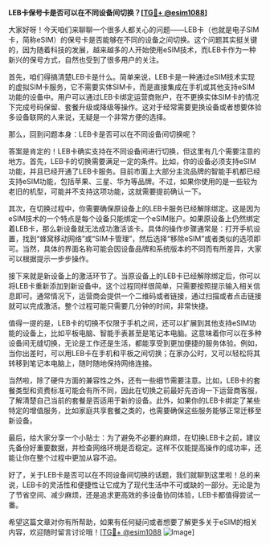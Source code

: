 **LEB卡保号卡是否可以在不同设备间切换？[[TG💪+ @esim1088](https://t.me/s/esim1088)]**

大家好呀！今天咱们来聊聊一个很多人都关心的问题——LEB卡（也就是电子SIM卡，简称eSIM）的保号卡是否能够在不同的设备之间切换。这个问题其实挺关键的，因为随着科技的发展，越来越多的人开始使用eSIM技术，而LEB卡作为一种新兴的保号方式，自然也受到了很多用户的关注。

首先，咱们得搞清楚LEB卡是什么。简单来说，LEB卡是一种通过eSIM技术实现的虚拟SIM卡服务，它不需要实体SIM卡，而是直接集成在手机或其他支持eSIM功能的设备中。用户可以通过LEB卡绑定运营商账户，在不更换实体SIM卡的情况下完成号码保留、套餐升级或降级等操作。这对于经常需要更换设备或者想要体验多设备联网的人来说，无疑是一个非常方便的选择。

那么，回到问题本身：LEB卡是否可以在不同设备间切换呢？

答案是肯定的！LEB卡确实支持在不同设备间进行切换，但这里有几个需要注意的地方。首先，LEB卡的切换需要满足一定的条件。比如，你的设备必须支持eSIM功能，并且已经开通了LEB卡服务。目前市面上大部分主流品牌的智能手机都已经支持eSIM功能，包括苹果、三星、华为等品牌。不过，如果你使用的是一些较为老旧的机型，可能并不支持这项功能，这就需要提前确认一下。

其次，在切换过程中，你需要确保原设备上的LEB卡服务已经解除绑定。这是因为eSIM技术的一个特点是每个设备只能绑定一个eSIM账户。如果原设备上仍然绑定着LEB卡，那么新设备就无法成功激活该卡。具体的操作步骤通常是：打开手机设置，找到“蜂窝移动网络”或“SIM卡管理”，然后选择“移除eSIM”或者类似的选项即可。当然，具体的界面名称可能会因设备品牌和系统版本的不同而有所差异，大家可以根据提示一步步操作。

接下来就是新设备上的激活环节了。当原设备上的LEB卡已经解除绑定后，你可以将LEB卡重新添加到新设备中。这个过程同样很简单，只需要按照提示输入相关信息即可。通常情况下，运营商会提供一个二维码或者链接，通过扫描或者点击链接就可以完成激活。整个过程可能只需要几分钟的时间，非常快捷。

值得一提的是，LEB卡的切换不仅限于手机之间，还可以扩展到其他支持eSIM功能的设备上，比如平板电脑、智能手表甚至是笔记本电脑。这意味着你可以在多种设备间无缝切换，无论是工作还是生活，都能享受到更加便捷的服务体验。例如，当你出差时，可以用LEB卡在手机和平板之间切换；在家办公时，又可以轻松将其转移到笔记本电脑上，随时随地保持网络连接。

当然啦，除了硬件方面的兼容性之外，还有一些细节需要注意。比如，LEB卡的套餐类型和资费标准可能会有所不同，因此在切换之前最好先咨询一下运营商客服，了解清楚自己当前的套餐是否适用于新的设备。此外，如果你的LEB卡绑定了某些特定的增值服务，比如家庭共享套餐之类的，也需要确保这些服务能够正常迁移至新设备。

最后，给大家分享一个小贴士：为了避免不必要的麻烦，在切换LEB卡之前，建议先备份好重要数据，并检查网络环境是否稳定。这样不仅能提高操作的成功率，还能让你在整个过程中更加从容不迫。

好了，关于LEB卡是否可以在不同设备间切换的话题，我们就聊到这里啦！总的来说，LEB卡的灵活性和便捷性让它成为了现代生活中不可或缺的一部分。无论是为了节省空间、减少麻烦，还是追求更高效的多设备协同体验，LEB卡都值得尝试一番。

希望这篇文章对你有所帮助，如果有任何疑问或者想要了解更多关于eSIM的相关内容，欢迎随时留言讨论哦！[[TG💪+ @esim1088](https://t.me/s/esim1088) ![Image](https://i.postimg.cc/4NQfJmqS/Snipaste-2025-05-13-00-14-12.png)]